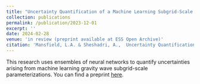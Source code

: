 ```yaml
---
title: "Uncertainty Quantification of a Machine Learning Subgrid-Scale Parameterization for Atmospheric Gravity Waves"
collection: publications
permalink: /publication/2023-12-01
excerpt: ''
date: 2024-02-28
venue: 'in review (preprint available at ESS Open Archive)'
citation: 'Mansfield, L.A. & Sheshadri, A.,  Uncertainty Quantification of a Machine Learning Subgrid-Scale Parameterization for Atmospheric Gravity Waves. ESS Open Archive . February 28, 2024. doi:10.22541/essoar.170914524.42466387/v1'
---
```


This research uses ensembles of neural networks to quantify uncertainties arising from machine learning gravity wave subgrid-scale parameterizations. You can find a preprint [here](http://lm2612.github.io/files/WavenetUQ.pdf).


